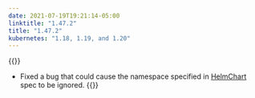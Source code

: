 ```yaml
---
date: 2021-07-19T19:21:14-05:00
linktitle: "1.47.2"
title: "1.47.2"
kubernetes: "1.18, 1.19, and 1.20"
---
```


{{<fixes>}}
* Fixed a bug that could cause the namespace specified in [HelmChart](/reference/v1beta1/helmchart/#namespace) spec to be ignored.
{{</fixes>}}
